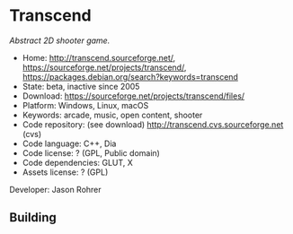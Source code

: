 # Transcend

_Abstract 2D shooter game._

- Home: http://transcend.sourceforge.net/, https://sourceforge.net/projects/transcend/, https://packages.debian.org/search?keywords=transcend
- State: beta, inactive since 2005
- Download: https://sourceforge.net/projects/transcend/files/
- Platform: Windows, Linux, macOS
- Keywords: arcade, music, open content, shooter
- Code repository: (see download) http://transcend.cvs.sourceforge.net (cvs)
- Code language: C++, Dia
- Code license: ? (GPL, Public domain)
- Code dependencies: GLUT, X
- Assets license: ? (GPL)

Developer: Jason Rohrer

## Building
